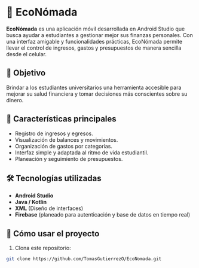 # 💸 EcoNómada

**EcoNómada** es una aplicación móvil desarrollada en Android Studio que busca ayudar a estudiantes a gestionar mejor sus finanzas personales. Con una interfaz amigable y funcionalidades prácticas, EcoNómada permite llevar el control de ingresos, gastos y presupuestos de manera sencilla desde el celular.

## 🎯 Objetivo

Brindar a los estudiantes universitarios una herramienta accesible para mejorar su salud financiera y tomar decisiones más conscientes sobre su dinero.

## 📱 Características principales

- Registro de ingresos y egresos.
- Visualización de balances y movimientos.
- Organización de gastos por categorías.
- Interfaz simple y adaptada al ritmo de vida estudiantil.
- Planeación y seguimiento de presupuestos.

## 🛠️ Tecnologías utilizadas

- **Android Studio**
- **Java / Kotlin**
- **XML** (Diseño de interfaces)
- **Firebase** (planeado para autenticación y base de datos en tiempo real)

## 🚀 Cómo usar el proyecto

1. Clona este repositorio:

```bash
git clone https://github.com/TomasGutierrezO/EcoNomada.git



